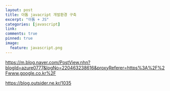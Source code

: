 ```yaml
---
layout: post
title: 아톰 javacript 개발환경 구축
excerpt: "아톰 + JS"
categories: [javascript]
link:
comments: true
pinned: true
image:
  feature: javascript.png
---
```


https://m.blog.naver.com/PostView.nhn?blogId=azure0777&logNo=220463238616&proxyReferer=https%3A%2F%2Fwww.google.co.kr%2F

https://blog.outsider.ne.kr/1035
